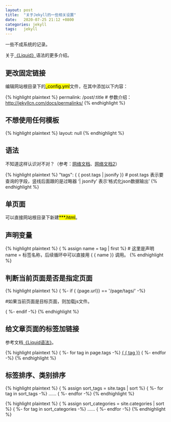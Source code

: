 ```yaml
---
layout: post
title:  "关于Jekyll的一些相关设置"  
date:   2020-07-25 21:12 +0800
categories: jekyll
tags:   jekyll
---
```


一些不成系统的记录。

关于[《Liquid》](https://shopify.github.io/liquid/basics/introduction/)语法的更多介绍。

## 更改固定链接
编辑网站根目录下的<mark>_config.yml</mark>文件，在其中添加以下内容：

{% highlight plaintext %}
permalink: /post/:title     # 参数介绍：http://jekyllcn.com/docs/permalinks/
{% endhighlight %}

## 不想使用任何模板

{% highlight plaintext %}
layout: null
{% endhighlight %}


## 语法

不知道这样认识对不对？（参考：[网络文档](https://www.dazhuanlan.com/2019/09/25/5d8ade56f342c/)、[网络文档2](https://www.jianshu.com/p/c04475ba80e4)）

{% highlight plaintext %}
"tags": { { post.tags | jsonify }}   # post.tags 表示要查询的字段，竖线后面跟的是过略器 ‘| jsonify’ 表示‘格式化json数据输出’
{% endhighlight %}

## 单页面

可以直接网站根目录下新建<mark>***.html</mark>。

## 声明变量

{% highlight plaintext %}
{ % assign name = tag | first %}    # 这里是声明 name = 标签名称，后续循环中可以直接用 { { name }} 调用。
{% endhighlight %}

## 判断当前页面是否是指定页面

{% highlight plaintext %}
{ %- if { {page.url}} == '/page/tags/' -%}
<script src='{ { "/assets/js/wzm_tags.js" | relative_url }}'></script>  #如果当前页面是目标页面，则加载js文件。
{ %- endif -%}
{% endhighlight %}

## 给文章页面的标签加链接

参考文档[《Liquid语法》](https://www.jianshu.com/p/4224b8ea0ec0)。

{% highlight plaintext %}
{ %- for tag in page.tags -%}
<a href="/page/tags/#{ { tag }}">{ { tag }}</a>
{ %- endfor -%}
{% endhighlight %}


## 标签排序、类别排序

{% highlight plaintext %}
{ % assign sort_tags = site.tags | sort %}
{ %- for tag in sort_tags -%}
……
{ %- endfor -%}
{% endhighlight %}

{% highlight plaintext %}
{ % assign sort_categories = site.categories | sort %}
{ %- for tag in sort_categories -%}
……
{ %- endfor -%}
{% endhighlight %}


